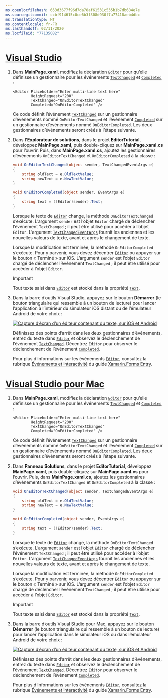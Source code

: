 ```yaml
---
ms.openlocfilehash: 653d3677f96d7da78af61531c535b1b7db684e7e
ms.sourcegitcommit: ccbf914615c0ce6b3f308d930f7a77418aeb4dbc
ms.translationtype: HT
ms.contentlocale: fr-FR
ms.lasthandoff: 02/11/2020
ms.locfileid: "77135082"
---
```

# <a name="visual-studiotabvswin"></a>[Visual Studio](#tab/vswin)

1. Dans **MainPage.xaml**, modifiez la déclaration [`Editor`](xref:Xamarin.Forms.Editor) pour qu’elle définisse un gestionnaire pour les événements [`TextChanged`](xref:Xamarin.Forms.InputView.TextChanged) et [`Completed`](xref:Xamarin.Forms.Editor.Completed) :

    ```xaml
    <Editor Placeholder="Enter multi-line text here"
            HeightRequest="200"
            TextChanged="OnEditorTextChanged"
            Completed="OnEditorCompleted" />
    ```

    Ce code définit l’événement [`TextChanged`](xref:Xamarin.Forms.InputView.TextChanged) sur un gestionnaire d’événements nommé `OnEditorTextChanged` et l’événement [`Completed`](xref:Xamarin.Forms.Editor.Completed) sur un gestionnaire d’événements nommé `OnEditorCompleted`. Les deux gestionnaires d’événements seront créés à l’étape suivante.

1. Dans **l’Explorateur de solutions**, dans le projet **EditorTutorial**, développez **MainPage.xaml**, puis double-cliquez sur **MainPage.xaml.cs** pour l’ouvrir. Puis, dans **MainPage.xaml.cs**, ajoutez les gestionnaires d’événements `OnEditorTextChanged` et `OnEditorCompleted` à la classe :

    ```csharp
    void OnEditorTextChanged(object sender, TextChangedEventArgs e)
    {
        string oldText = e.OldTextValue;
        string newText = e.NewTextValue;
    }

    void OnEditorCompleted(object sender, EventArgs e)
    {
        string text = ((Editor)sender).Text;
    }
    ```

    Lorsque le texte de [`Editor`](xref:Xamarin.Forms.Editor) change, la méthode `OnEditorTextChanged` s’exécute. L’argument `sender` est l’objet `Editor` chargé de déclencher l’événement `TextChanged` ; il peut être utilisé pour accéder à l’objet `Editor`. L’argument [`TextChangedEventArgs`](xref:Xamarin.Forms.TextChangedEventArgs) fournit les anciennes et les nouvelles valeurs de texte, avant et après le changement de texte.

    Lorsque la modification est terminée, la méthode `OnEditorCompleted` s’exécute. Pour y parvenir, vous devez décentrer [`Editor`](xref:Xamarin.Forms.Editor) ou appuyer sur le bouton « Terminé » sur iOS. L’argument `sender` est l’objet `Editor` chargé de déclencher l’événement `TextChanged` ; il peut être utilisé pour accéder à l’objet `Editor`.

    > [!IMPORTANT]
    > Tout texte saisi dans [`Editor`](xref:Xamarin.Forms.Editor) est stocké dans la propriété [`Text`](xref:Xamarin.Forms.InputView.Text).

1. Dans la barre d’outils Visual Studio, appuyez sur le bouton **Démarrer** (le bouton triangulaire qui ressemble à un bouton de lecture) pour lancer l’application à l’intérieur du simulateur iOS distant ou de l’émulateur Android de votre choix :

    [![Capture d’écran d’un éditeur contenant du texte, sur iOS et Android](../images/text-changes.png "Éditeur avec du texte")](../images/text-changes-large.png#lightbox "Éditeur avec du texte")

    Définissez des points d’arrêt dans les deux gestionnaires d’événements, entrez du texte dans [`Editor`](xref:Xamarin.Forms.Editor) et observez le déclenchement de l’événement [`TextChanged`](xref:Xamarin.Forms.InputView.TextChanged). Décentrez `Editor` pour observer le déclenchement de l’événement [`Completed`](xref:Xamarin.Forms.Entry.Completed).

    Pour plus d’informations sur les événements [`Editor`](xref:Xamarin.Forms.Editor), consultez la rubrique [Événements et interactivité](~/xamarin-forms/user-interface/text/editor.md#interactivity) du guide [Xamarin.Forms Entry](~/xamarin-forms/user-interface/text/editor.md).

# <a name="visual-studio-for-mactabvsmac"></a>[Visual Studio pour Mac](#tab/vsmac)

1. Dans **MainPage.xaml**, modifiez la déclaration [`Editor`](xref:Xamarin.Forms.Editor) pour qu’elle définisse un gestionnaire pour les événements [`TextChanged`](xref:Xamarin.Forms.InputView.TextChanged) et [`Completed`](xref:Xamarin.Forms.Editor.Completed) :

    ```xaml
    <Editor Placeholder="Enter multi-line text here"
            HeightRequest="200"
            TextChanged="OnEditorTextChanged"
            Completed="OnEditorCompleted" />
    ```

    Ce code définit l’événement [`TextChanged`](xref:Xamarin.Forms.InputView.TextChanged) sur un gestionnaire d’événements nommé `OnEditorTextChanged` et l’événement [`Completed`](xref:Xamarin.Forms.Editor.Completed) sur un gestionnaire d’événements nommé `OnEditorCompleted`. Les deux gestionnaires d’événements seront créés à l’étape suivante.

1. Dans **Panneau Solutions**, dans le projet **EditorTutorial**, développez **MainPage.xaml**, puis double-cliquez sur **MainPage.xaml.cs** pour l’ouvrir. Puis, dans **MainPage.xaml.cs**, ajoutez les gestionnaires d’événements `OnEditorTextChanged` et `OnEditorCompleted` à la classe :

    ```csharp
    void OnEditorTextChanged(object sender, TextChangedEventArgs e)
    {
        string oldText = e.OldTextValue;
        string newText = e.NewTextValue;
    }

    void OnEditorCompleted(object sender, EventArgs e)
    {
        string text = ((Editor)sender).Text;
    }
    ```

    Lorsque le texte de [`Editor`](xref:Xamarin.Forms.Editor) change, la méthode `OnEditorTextChanged` s’exécute. L’argument `sender` est l’objet `Editor` chargé de déclencher l’événement `TextChanged` ; il peut être utilisé pour accéder à l’objet `Editor`. L’argument [`TextChangedEventArgs`](xref:Xamarin.Forms.TextChangedEventArgs) fournit les anciennes et les nouvelles valeurs de texte, avant et après le changement de texte.

    Lorsque la modification est terminée, la méthode `OnEditorCompleted` s’exécute. Pour y parvenir, vous devez décentrer [`Editor`](xref:Xamarin.Forms.Editor) ou appuyer sur le bouton « Terminé » sur iOS. L’argument `sender` est l’objet `Editor` chargé de déclencher l’événement `TextChanged` ; il peut être utilisé pour accéder à l’objet `Editor`.

    > [!IMPORTANT]
    > Tout texte saisi dans [`Editor`](xref:Xamarin.Forms.Editor) est stocké dans la propriété [`Text`](xref:Xamarin.Forms.InputView.Text).

1. Dans la barre d’outils Visual Studio pour Mac, appuyez sur le bouton **Démarrer** (le bouton triangulaire qui ressemble à un bouton de lecture) pour lancer l’application dans le simulateur iOS ou dans l’émulateur Android de votre choix :

    [![Capture d’écran d’un éditeur contenant du texte, sur iOS et Android](../images/text-changes.png "Éditeur avec du texte")](../images/text-changes-large.png#lightbox "Éditeur avec du texte")

    Définissez des points d’arrêt dans les deux gestionnaires d’événements, entrez du texte dans [`Editor`](xref:Xamarin.Forms.Editor) et observez le déclenchement de l’événement [`TextChanged`](xref:Xamarin.Forms.InputView.TextChanged). Décentrez `Editor` pour observer le déclenchement de l’événement [`Completed`](xref:Xamarin.Forms.Entry.Completed).

    Pour plus d’informations sur les événements [`Editor`](xref:Xamarin.Forms.Editor), consultez la rubrique [Événements et interactivité](~/xamarin-forms/user-interface/text/editor.md#interactivity) du guide [Xamarin.Forms Entry](~/xamarin-forms/user-interface/text/editor.md).
